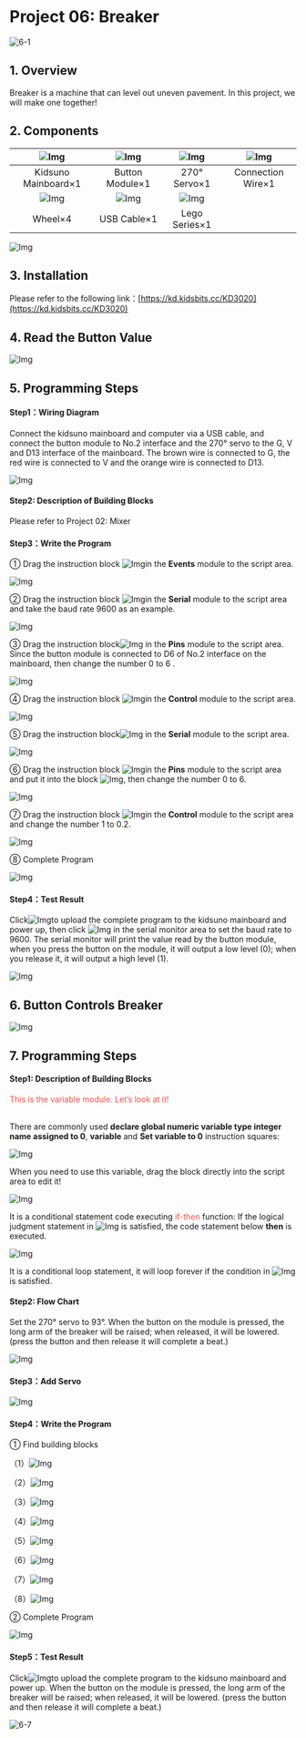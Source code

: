 # Project 06: Breaker

![6-1](./media/6-1.png)

## 1. Overview

Breaker is a machine that can level out uneven pavement. In this project, we will make one together!


## 2. Components

|![Img](../media/kidsuno.png)|![Img](../media/Button.png)|![Img](../media/270.png)|![Img](../media/Connection.png)|
| :--: | :--: | :--: |:--: |
|Kidsuno Mainboard×1|Button Module×1|270° Servo×1|Connection Wire×1|
|![Img](../media/wheel.png)|![Img](../media/USB.png)|![Img](../media/Lego11.png)|  |
|Wheel×4|USB Cable×1| Lego Series×1 |  |

![Img](../media/6-2.png)

## 3. Installation 

Please refer to the following link：[https://kd.kidsbits.cc/KD3020](https://kd.kidsbits.cc/KD3020)

## 4. Read the Button Value

![Img](../media/6-3.png)

## 5. Programming Steps

#### Step1：Wiring Diagram

Connect the kidsuno mainboard and computer via a USB cable, and connect the button module to No.2 interface and the 270° servo to the G, V and D13 interface of the mainboard. The brown wire is connected to G, the red wire is connected to V and the orange wire is connected to D13.

![Img](../media/6-DD.png)

#### Step2: Description of Building Blocks

Please refer to Project 02: Mixer

#### Step3：Write the Program

① Drag the instruction block ![Img](../media/16.png)in the **Events** module to the script area.

![Img](../media/17.png)

②  Drag the instruction block ![Img](../media/28.png)in the **Serial** module to the script area and take the baud rate 9600 as an example.

![Img](../media/29.png)

③ Drag the instruction block![Img](../media/30.png) in the **Pins** module to the script area. Since the button module is connected to D6 of No.2 interface on the mainboard, then change the number 0 to 6 .

![Img](../media/31.png)

④ Drag the instruction block  ![Img](../media/27.png)in the **Control** module to the script area.

![Img](../media/32.png)

⑤ Drag the instruction block![Img](../media/33.png) in the **Serial** module to the script area.

![Img](../media/34.png)

⑥ Drag the instruction block ![Img](../media/23.png)in the **Pins** module to the script area and put it into the block ![Img](../media/33.png), then change the number 0 to 6.

![Img](../media/35.png)

⑦ Drag the instruction block ![Img](../media/26.png)in the **Control** module to the script area and change the number 1 to 0.2.

![Img](../media/36.png)

⑧ Complete Program

![Img](../media/37.png)

#### Step4：Test Result

Click![Img](../media/19.png)to upload the complete program to the kidsuno mainboard and power up, then  click ![Img](../media/38.png) in the serial monitor area to set the baud rate to 9600. The serial monitor will print the value read by the button module, when you press the button on the module, it will output a low level (0); when you release it, it will output a high level (1).

![Img](../media/3777.png)

## 6. Button Controls Breaker

![Img](../media/6-4.png)

## 7. Programming Steps

#### Step1: Description of Building Blocks

<span style="color: rgb(255, 76, 65);">This is the variable module. Let’s look at it!</span> 
<br>
<br>

There are commonly used **declare global numeric variable type integer name assigned to 0**, **variable** and **Set variable to 0** instruction squares:

![Img](../media/661.png)

When you need to use this variable, drag the block directly into the script area to edit it!
<br>

![Img](../media/662.png)

It is a conditional statement code executing <span style="color: rgb(255, 76, 65);">if-then</span> function: If the logical judgment statement in ![Img](../media/39.png) is satisfied, the code statement below **then** is executed.

![Img](../media/663.png)

It is a conditional loop statement, it will loop forever if the condition in ![Img](../media/39.png) is satisfied.

#### Step2: Flow Chart

Set the 270° servo to 93°. When the button on the module is pressed, the long arm of the breaker will be raised; when released, it will be lowered. (press the button and then release it will complete a beat.) 

![Img](../media/DD66.png)

#### Step3：Add **Servo**

![Img](../media/42.png)

#### Step4：Write the Program

①  Find building blocks

（1）![Img](../media/43.png)
<br>

（2）![Img](../media/664.png)
<br>

（3）![Img](../media/665.png)
<br>

（4）![Img](../media/666.png)
<br>

（5）![Img](../media/667.png)
<br>

（6）![Img](../media/668.png)
<br>

（7）![Img](../media/669.png)
<br>

（8）![Img](../media/670.png)
<br>

② Complete Program

![Img](../media/Z1213.png)

#### Step5：Test Result

Click![Img](../media/19.png)to upload the complete program to the kidsuno mainboard and power up. When the button on the module is pressed, the long arm of the breaker will be raised; when released, it will be lowered. (press the button and then release it will complete a beat.) 

![6-7](./media/6-7.png)













